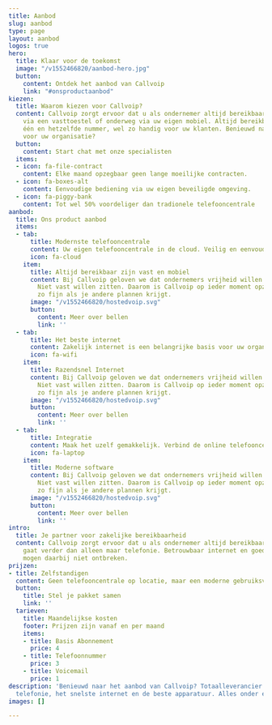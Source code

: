 ```yaml
---
title: Aanbod
slug: aanbod
type: page
layout: aanbod
logos: true
hero:
  title: Klaar voor de toekomst
  image: "/v1552466820/aanbod-hero.jpg"
  button:
    content: Ontdek het aanbod van Callvoip
    link: "#onsproductaanbod"
kiezen:
  title: Waarom kiezen voor Callvoip?
  content: Callvoip zorgt ervoor dat u als ondernemer altijd bereikbaar bent. Op kantoor
    via een vasttoestel of onderweg via uw eigen mobiel. Altijd bereikbaar zijn via
    één en hetzelfde nummer, wel zo handig voor uw klanten. Benieuwd naar de mogelijkheden
    voor uw organisatie?
  button:
    content: Start chat met onze specialisten
  items:
  - icon: fa-file-contract
    content: Elke maand opzegbaar geen lange moeilijke contracten.
  - icon: fa-boxes-alt
    content: Eenvoudige bediening via uw eigen beveiligde omgeving.
  - icon: fa-piggy-bank
    content: Tot wel 50% voordeliger dan tradionele telefooncentrale
aanbod:
  title: Ons product aanbod
  items:
  - tab:
      title: Modernste telefooncentrale
      content: Uw eigen telefooncentrale in de cloud. Veilig en eenvoudig te bedienen.
      icon: fa-cloud
    item:
      title: Altijd bereikbaar zijn vast en mobiel
      content: Bij Callvoip geloven we dat ondernemers vrijheid willen om te ondernemen.
        Niet vast willen zitten. Daarom is Callvoip op ieder moment opzegbaar. Wel
        zo fijn als je andere plannen krijgt.
      image: "/v1552466820/hostedvoip.svg"
      button:
        content: Meer over bellen
        link: ''
  - tab:
      title: Het beste internet
      content: Zakelijk internet is een belangrijke basis voor uw organisatie.
      icon: fa-wifi
    item:
      title: Razendsnel Internet
      content: Bij Callvoip geloven we dat ondernemers vrijheid willen om te ondernemen.
        Niet vast willen zitten. Daarom is Callvoip op ieder moment opzegbaar. Wel
        zo fijn als je andere plannen krijgt.
      image: "/v1552466820/hostedvoip.svg"
      button:
        content: Meer over bellen
        link: ''
  - tab:
      title: Integratie
      content: Maak het uzelf gemakkelijk. Verbind de online telefooncentrale met...
      icon: fa-laptop
    item:
      title: Moderne software
      content: Bij Callvoip geloven we dat ondernemers vrijheid willen om te ondernemen.
        Niet vast willen zitten. Daarom is Callvoip op ieder moment opzegbaar. Wel
        zo fijn als je andere plannen krijgt.
      image: "/v1552466820/hostedvoip.svg"
      button:
        content: Meer over bellen
        link: ''
intro:
  title: Je partner voor zakelijke bereikbaarheid
  content: Callvoip zorgt ervoor dat u als ondernemer altijd bereikbaar bent, dat
    gaat verder dan alleen maar telefonie. Betrouwbaar internet en goede apparatuur
    mogen daarbij niet ontbreken.
prijzen:
- title: Zelfstandigen
  content: Geen telefooncentrale op locatie, maar een moderne gebruiksvriendelijk.
  button:
    title: Stel je pakket samen
    link: ''
  tarieven:
    title: Maandelijkse kosten
    footer: Prijzen zijn vanaf en per maand
    items:
    - title: Basis Abonnement
      price: 4
    - title: Telefoonnummer
      price: 3
    - title: Voicemail
      price: 1
description: 'Benieuwd naar het aanbod van Callvoip? Totaalleverancier: de modernste
  telefonie, het snelste internet en de beste apparatuur. Alles onder één dak.'
images: []

---
```

